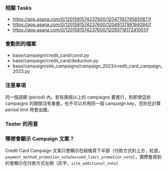 ### 相關 Tasks

- https://app.asana.com/0/1201591574237600/1204719274585087/f
- https://app.asana.com/0/1201591574237600/1204913798194094/f
- https://app.asana.com/0/1201591574237600/1205071817241001/f

### 會動到的檔案

- base/campaign/credit_card/const.py
- base/campaign/credit_card/deduction.py
- base/campaign/site_campaigns/campaign_2023/credit_card_campaign_2023.py

### 注意事項

同一個週期 (period) 內，若有兩個以上的 campaigns 要進行，則即使這些 campaigns 的期間沒有重疊，也不可以共用同一個 campaign key，否則在計算 period limit 時會出錯。

### Tester 的用意

### 哪裡會顯示 Campaign 文案？

Credit Card Campaign 文案只會顯示在結帳頁下半部（付款方式的上方，紅底，`payment_method_promotion_note`/`exceed_limit_promotion_note`），實際套用到的會顯示在付款方式左側（灰字，`site_additional_note`）